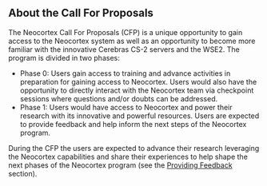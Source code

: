 ## About the Call For Proposals
The Neocortex Call For Proposals (CFP) is a unique opportunity to gain access to the Neocortex system as well as an opportunity to become more familiar with the innovative Cerebras CS-2 servers and the WSE2. The program is divided in two phases:
* Phase 0: Users gain access to training and advance activities in preparation for gaining access to Neocortex. Users would also have the opportunity to directly interact with the Neocortex team via checkpoint sessions where questions and/or doubts can be addressed.
* Phase 1: Users would have access to Neocortex and power their research with its innovative and powerful resources. Users are expected to provide feedback and help inform the next steps of the Neocortex program.

During the CFP the users are expected to advance their research leveraging the Neocortex capabilities and share their experiences to help shape the next phases of the Neocortex program (see the [Providing Feedback](https://www.psc.edu/resources/neocortex/docs/providing-feedback) section).

